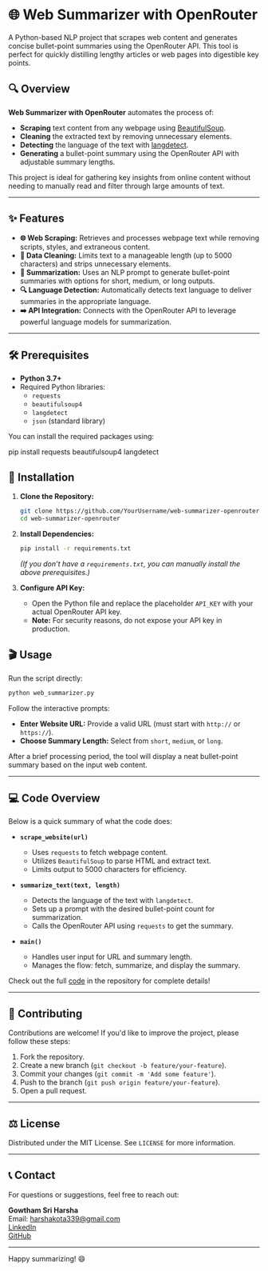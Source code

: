 # 🌐 Web Summarizer with OpenRouter

A Python-based NLP project that scrapes web content and generates concise bullet-point summaries using the OpenRouter API. This tool is perfect for quickly distilling lengthy articles or web pages into digestible key points.

## 🔍 Overview
**Web Summarizer with OpenRouter** automates the process of:

- **Scraping** text content from any webpage using [BeautifulSoup](https://www.crummy.com/software/BeautifulSoup/bs4/doc/).
- **Cleaning** the extracted text by removing unnecessary elements.
- **Detecting** the language of the text with [langdetect](https://pypi.org/project/langdetect/).
- **Generating** a bullet-point summary using the OpenRouter API with adjustable summary lengths.

This project is ideal for gathering key insights from online content without needing to manually read and filter through large amounts of text.

---

## ✨ Features
- **🌐 Web Scraping:** Retrieves and processes webpage text while removing scripts, styles, and extraneous content.
- **🧹 Data Cleaning:** Limits text to a manageable length (up to 5000 characters) and strips unnecessary elements.
- **📝 Summarization:** Uses an NLP prompt to generate bullet-point summaries with options for short, medium, or long outputs.
- **🔍 Language Detection:** Automatically detects text language to deliver summaries in the appropriate language.
- **➡️ API Integration:** Connects with the OpenRouter API to leverage powerful language models for summarization.

---

## 🛠️ Prerequisites
- **Python 3.7+**
- Required Python libraries:
  - `requests`
  - `beautifulsoup4`
  - `langdetect`
  - `json` (standard library)

You can install the required packages using:

pip install requests beautifulsoup4 langdetect


## 🚀 Installation
1. **Clone the Repository:**
    ```bash
    git clone https://github.com/YourUsername/web-summarizer-openrouter.git
    cd web-summarizer-openrouter
    ```
2. **Install Dependencies:**
    ```bash
    pip install -r requirements.txt
    ```
   *(If you don’t have a `requirements.txt`, you can manually install the above prerequisites.)*

3. **Configure API Key:**
   - Open the Python file and replace the placeholder `API_KEY` with your actual OpenRouter API key.
   - **Note:** For security reasons, do not expose your API key in production.



## 🎬 Usage
Run the script directly:
```bash
python web_summarizer.py
```
Follow the interactive prompts:
- **Enter Website URL:** Provide a valid URL (must start with `http://` or `https://`).
- **Choose Summary Length:** Select from `short`, `medium`, or `long`.

After a brief processing period, the tool will display a neat bullet-point summary based on the input web content.

---

## 💻 Code Overview
Below is a quick summary of what the code does:

- **`scrape_website(url)`**  
  - Uses `requests` to fetch webpage content.
  - Utilizes `BeautifulSoup` to parse HTML and extract text.
  - Limits output to 5000 characters for efficiency.

- **`summarize_text(text, length)`**  
  - Detects the language of the text with `langdetect`.
  - Sets up a prompt with the desired bullet-point count for summarization.
  - Calls the OpenRouter API using `requests` to get the summary.
  
- **`main()`**  
  - Handles user input for URL and summary length.
  - Manages the flow: fetch, summarize, and display the summary.

Check out the full [code](./web_summarizer.py) in the repository for complete details!

---

## 🤝 Contributing
Contributions are welcome! If you'd like to improve the project, please follow these steps:
1. Fork the repository.
2. Create a new branch (`git checkout -b feature/your-feature`).
3. Commit your changes (`git commit -m 'Add some feature'`).
4. Push to the branch (`git push origin feature/your-feature`).
5. Open a pull request.

---

## ⚖️ License
Distributed under the MIT License. See `LICENSE` for more information.

---

## 📞 Contact
For questions or suggestions, feel free to reach out:

**Gowtham Sri Harsha**  
Email: [harshakota339@gmail.com](mailto:harshakota339@gmail.com)  
[LinkedIn](https://www.linkedin.com/in/gowthamsriharsha)  
[GitHub](https://github.com/SriHarsha339)

---

Happy summarizing! 😄
```

